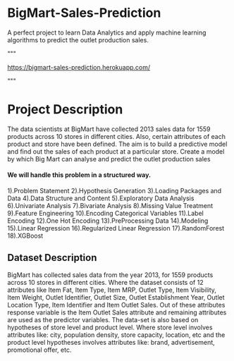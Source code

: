 # BigMart-Sales-Prediction
A perfect project to learn Data Analytics and apply machine learning algorithms to predict the outlet production sales.


"""

https://bigmart-sales-prediction.herokuapp.com/

"""
# Project Description
The data scientists at BigMart have collected 2013 sales data for 1559 products across 10 stores in different cities. Also, certain attributes of each product and store have been defined. The aim is to build a predictive model and find out the sales of each product at a particular store. Create a model by which Big Mart can analyse and predict the outlet production sales

#### We will handle this problem in a structured way.

1).Problem Statement
2).Hypothesis Generation
3).Loading Packages and Data
4).Data Structure and Content
5).Exploratory Data Analysis
6).Univariate Analysis
7).Bivariate Analysis
8).Missing Value Treatment
9).Feature Engineering
10).Encoding Categorical Variables
11).Label Encoding
12).One Hot Encoding
13).PreProcessing Data
14).Modeling
15).Linear Regression
16).Regularized Linear Regression
17).RandomForest
18).XGBoost

## Dataset Description 
BigMart has collected sales data from the year 2013, for 1559 products across 10 stores in different cities. Where the dataset consists of 12 attributes like Item Fat, Item Type, Item MRP, Outlet Type, Item Visibility, Item Weight, Outlet Identifier, Outlet Size, Outlet Establishment Year, Outlet Location Type, Item Identifier and Item Outlet Sales. Out of these attributes response variable is the Item Outlet Sales attribute and remaining attributes are used as the predictor variables. The data-set is also based on hypotheses of store level and product level. Where store level involves attributes like: city, population density, store capacity, location, etc and the product level hypotheses involves attributes like: brand, advertisement, promotional offer, etc.
